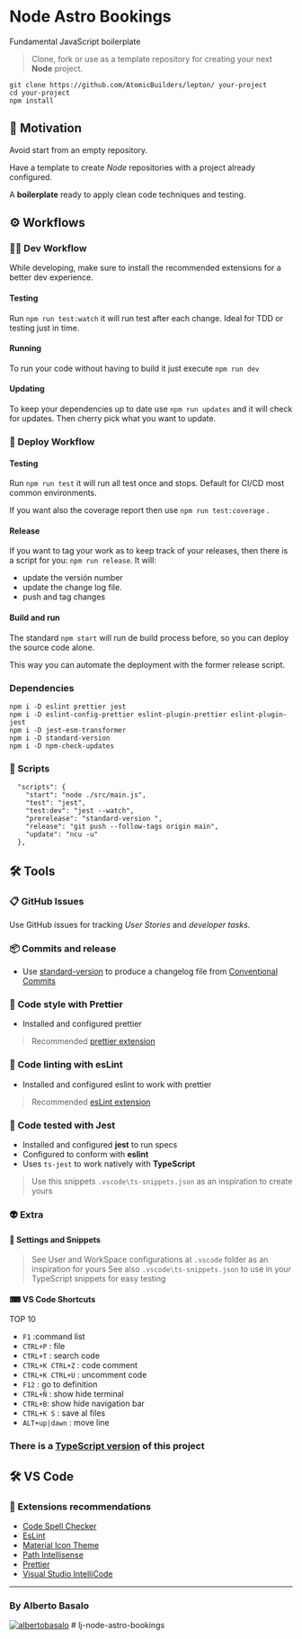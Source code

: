 # Node Astro Bookings

Fundamental JavaScript boilerplate

> Clone, fork or use as a template repository for creating your next **Node** project.

```terminal
git clone https://github.com/AtomicBuilders/lepton/ your-project
cd your-project
npm install
```

## 🎯 Motivation

Avoid start from an empty repository.

Have a template to create _Node_ repositories with a project already configured.

A **boilerplate** ready to apply clean code techniques and testing.

## ⚙ Workflows

### 👨‍💻 Dev Workflow

While developing, make sure to install the recommended extensions for a better dev experience.

#### Testing

Run `npm run test:watch` it will run test after each change. Ideal for TDD or testing just in time.

#### Running

To run your code without having to build it just execute `npm run dev`

#### Updating

To keep your dependencies up to date use `npm run updates` and it will check for updates. Then cherry pick what you want to update.

### 🚚 Deploy Workflow

#### Testing

Run `npm run test` it will run all test once and stops. Default for CI/CD most common environments.

If you want also the coverage report then use `npm run test:coverage` .

#### Release

If you want to tag your work as to keep track of your releases, then there is a script for you: `npm run release`. It will:

- update the versión number
- update the change log file.
- push and tag changes

#### Build and run

The standard `npm start` will run de build process before, so you can deploy the source code alone.

This way you can automate the deployment with the former release script.

### Dependencies

```
npm i -D eslint prettier jest
npm i -D eslint-config-prettier eslint-plugin-prettier eslint-plugin-jest
npm i -D jest-esm-transformer
npm i -D standard-version
npm i -D npm-check-updates
```

### 🤖 Scripts

```
  "scripts": {
    "start": "node ./src/main.js",
    "test": "jest",
    "test:dev": "jest --watch",
    "prerelease": "standard-version ",
    "release": "git push --follow-tags origin main",
    "update": "ncu -u"
  },
```

## 🛠 Tools

### 📋 GitHub Issues

Use GitHub issues for tracking _User Stories_ and _developer tasks_.

### 📦 Commits and release

- Use [standard-version](https://www.npmjs.com/package/standard-version) to produce a changelog file from [Conventional Commits](https://www.conventionalcommits.org/en/v1.0.0/)

### 💅 Code style with Prettier

- Installed and configured prettier

> Recommended [prettier extension](https://github.com/prettier/prettier-vscode)

### 📐 Code linting with esLint

- Installed and configured eslint to work with prettier

> Recommended [esLint extension](https://marketplace.visualstudio.com/items?itemName=dbaeumer.vscode-eslint)

### 🧪 Code tested with Jest

- Installed and configured **jest** to run specs
- Configured to conform with **eslint**
- Uses `ts-jest` to work natively with **TypeScript**

> Use this snippets `.vscode\ts-snippets.json` as an inspiration to create yours

### 👽 Extra

#### 🔧 Settings and Snippets

> See User and WorkSpace configurations at `.vscode` folder as an inspiration for yours
> See also `.vscode\ts-snippets.json` to use in your TypeScript snippets for easy testing

#### ⌨ VS Code Shortcuts

TOP 10

- `F1` :command list
- `CTRL+P` : file
- `CTRL+T` : search code
- `CTRL+K CTRL+Z` : code comment
- `CTRL+K CTRL+U` : uncomment code
- `F12` : go to definition
- `CTRL+Ñ` : show hide terminal
- `CTRL+B`: show hide navigation bar
- `CTRL+K S` : save al files
- `ALT+up|dawn` : move line

### There is a [TypeScript version](https://github.com/AtomicBuilders/quark) of this project

## 🛠 VS Code

### 🧩 Extensions recommendations

- [Code Spell Checker](https://marketplace.visualstudio.com/items?itemName=streetsidesoftware.code-spell-checker)
- [EsLint](https://marketplace.visualstudio.com/items?itemName=dbaeumer.vscode-eslint)
- [Material Icon Theme](https://marketplace.visualstudio.com/items?itemName=PKief.material-icon-theme)
- [Path Intellisense](https://marketplace.visualstudio.com/items?itemName=christian-kohler.path-intellisense)
- [Prettier](https://github.com/prettier/prettier-vscode)
- [Visual Studio IntelliCode](https://marketplace.visualstudio.com/items?itemName=VisualStudioExptTeam.vscodeintellicode)

---

<footer>
  <h3>By Alberto Basalo</h3>
  <p>
   <a href="https://twitter.com/albertobasalo" target="blank"><img src="https://img.shields.io/twitter/follow/albertobasalo?logo=twitter&style=for-the-badge" alt="albertobasalo" /></a>
#   l j - n o d e - a s t r o - b o o k i n g s  
 